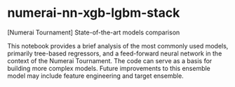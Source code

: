# numerai-nn-xgb-lgbm-stack

[Numerai Tournament] State-of-the-art models comparison

This notebook provides a brief analysis of the most commonly used models, primarily tree-based regressors, and a feed-forward neural network in the context of the Numerai Tournament.
The code can serve as a basis for building more complex models. Future improvements to this ensemble model may include feature engineering and target ensemble.
